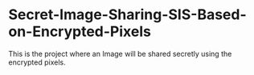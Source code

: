 # Secret-Image-Sharing-SIS-Based-on-Encrypted-Pixels
This is the project where an Image will be shared secretly using the encrypted pixels.
